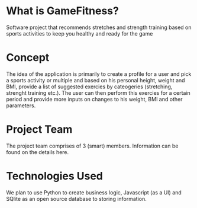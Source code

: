 # What is GameFitness?
  Software project that recommends stretches and strength training based on sports activities to keep you healthy and ready for the game

# Concept
  The idea of the application is primarily to create a profile for a user and pick a sports activity or multiple and based on his personal height, weight and BMI, provide a list of suggested exercies by cateogeries (stretching, strenght training etc.). The user can then perform this exercies for a certain period and provide more inputs on changes to his weight, BMI and other parameters.
  
 
# Project Team 

The project team comprises of 3 (smart) members. Information can be found on the details here. 

# Technologies Used

We plan to use Python to create business logic, Javascript (as a UI) and SQlite as an open source database to storing information. 
 
